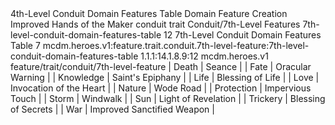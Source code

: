 <ability>
  <name>4th-Level Conduit Domain Features Table</name>
  <keywords>
    <keyword>Domain</keyword>
  </keywords>
  <type>Feature</type>
  <distance>Creation</distance>
  <target>Improved Hands of the Maker</target>
  <metadata>
    <class>conduit</class>
    <feature_type>trait</feature_type>
    <file_dpath>Conduit/7th-Level Features</file_dpath>
    <item_id>7th-level-conduit-domain-features-table</item_id>
    <item_index>12</item_index>
    <item_name>7th-Level Conduit Domain Features Table</item_name>
    <level>7</level>
    <scc>mcdm.heroes.v1:feature.trait.conduit.7th-level-feature:7th-level-conduit-domain-features-table</scc>
    <scdc>1.1.1:14.1.8.9:12</scdc>
    <source>mcdm.heroes.v1</source>
    <type>feature/trait/conduit/7th-level-feature</type>
  </metadata>
  <effects>
    <effect type="mundane">| Death      | Seance                      |
| Fate       | Oracular Warning            |
| Knowledge  | Saint&apos;s Epiphany            |
| Life       | Blessing of Life            |
| Love       | Invocation of the Heart     |
| Nature     | Wode Road                   |
| Protection | Impervious Touch            |
| Storm      | Windwalk                    |
| Sun        | Light of Revelation         |
| Trickery   | Blessing of Secrets         |
| War        | Improved Sanctified Weapon  |</effect>
  </effects>
</ability>
